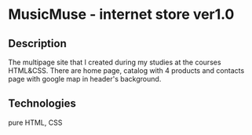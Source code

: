 # MusicMuse - internet store ver1.0

## Description

The multipage site that I created during my studies at the courses HTML&CSS. 
There are home page, catalog with 4 products and contacts page with google map in header's background.

## Technologies

pure HTML, CSS
